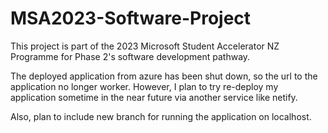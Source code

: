 # MSA2023-Software-Project

This project is part of the 2023 Microsoft Student Accelerator NZ Programme for Phase 2's software development pathway.

The deployed application from azure has been shut down, so the url to the application no longer worker. However, I plan to try re-deploy my application sometime in the near future via another service like netify.

Also, plan to include new branch for running the application on localhost.
